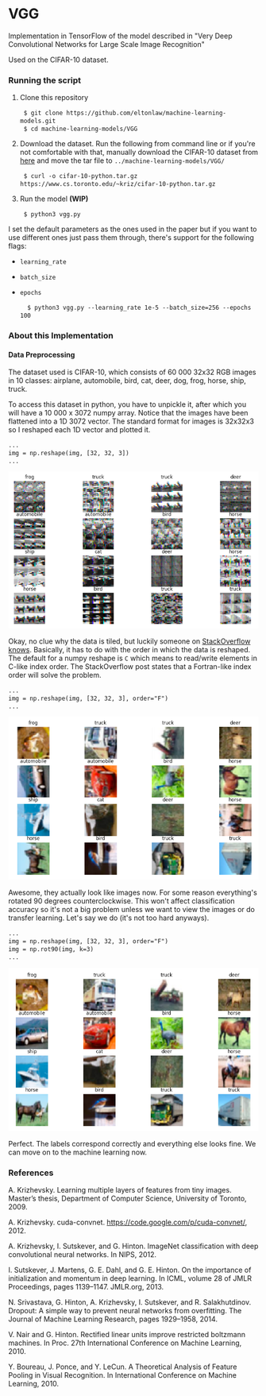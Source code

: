 # VGG

Implementation in TensorFlow of the model described in "Very Deep Convolutional Networks for Large Scale Image Recognition"

Used on the CIFAR-10 dataset.

### Running the script

1. Clone this repository
	
		$ git clone https://github.com/eltonlaw/machine-learning-models.git
		$ cd machine-learning-models/VGG
		
2. Download the dataset. Run the following from command line or if you're not comfortable with that, manually download the CIFAR-10 dataset from [here](https://www.cs.toronto.edu/~kriz/cifar.html) and move the tar file to `../machine-learning-models/VGG/`

		$ curl -o cifar-10-python.tar.gz https://www.cs.toronto.edu/~kriz/cifar-10-python.tar.gz
		
3. Run the model **(WIP)**
 
		$ python3 vgg.py
		
I set the default parameters as the ones used in the paper but if you want to use different ones just pass them through, there's support for the following flags:

* `learning_rate`
* `batch_size`
* `epochs`

		$ python3 vgg.py --learning_rate 1e-5 --batch_size=256 --epochs 100
		
		
### About this Implementation

#### Data Preprocessing

The dataset used is CIFAR-10, which consists of 60 000 32x32 RGB images in 10 classes: airplane, automobile, bird, cat, deer, dog, frog, horse, ship, truck. 

To access this dataset in python, you have to unpickle it, after which you will have a 10 000 x 3072 numpy array. Notice that the images have been flattened into a 1D 3072 vector. The standard format for images is 32x32x3 so I reshaped each 1D vector and plotted it.  

```python3
...
img = np.reshape(img, [32, 32, 3])
...
```

![](https://github.com/eltonlaw/machine-learning-models/blob/master/VGG/images/data_preprocessing_1.png?raw=true)

Okay, no clue why the data is tiled, but luckily someone on [StackOverflow knows](https://stackoverflow.com/questions/28005669/how-to-view-an-rgb-image-with-pylab). Basically, it has to do with the order in which the data is reshaped. The default for a numpy reshape is `C` which means to read/write elements in C-like index order. The StackOverflow post states that a Fortran-like index order will solve the problem.

```python3
...
img = np.reshape(img, [32, 32, 3], order="F")
...
```

![](https://github.com/eltonlaw/machine-learning-models/blob/master/VGG/images/data_preprocessing_2.png?raw=true)

Awesome, they actually look like images now. For some reason everything's rotated 90 degrees counterclockwise. This won't affect classification accuracy so it's not a big problem unless we want to view the images or do transfer learning. Let's say we do (it's not too hard anyways). 

```python3
...
img = np.reshape(img, [32, 32, 3], order="F")
img = np.rot90(img, k=3)
...
```

![](https://github.com/eltonlaw/machine-learning-models/blob/master/VGG/images/data_preprocessing_3.png?raw=true)

Perfect. The labels correspond correctly and everything else looks fine. We can move on to the machine learning now.

### References

A. Krizhevsky. Learning multiple layers of features from tiny images. Master’s thesis, Department of Computer Science, University of Toronto, 2009.

A. Krizhevsky. cuda-convnet. https://code.google.com/p/cuda-convnet/, 2012.

A. Krizhevsky, I. Sutskever, and G. Hinton. ImageNet classification with deep convolutional neural networks. In NIPS, 2012.

I. Sutskever, J. Martens, G. E. Dahl, and G. E. Hinton. On the importance of initialization and momentum in deep learning. In ICML, volume 28 of JMLR Proceedings, pages 1139–1147. JMLR.org, 2013.

N. Srivastava, G. Hinton, A. Krizhevsky, I. Sutskever, and R. Salakhutdinov. Dropout: A simple way to prevent neural networks from overfitting. The Journal of Machine Learning Research, pages 1929–1958, 2014.

V. Nair and G. Hinton. Rectified linear units improve restricted boltzmann machines. In Proc. 27th  International Conference on Machine Learning, 2010. 

Y. Boureau, J. Ponce, and Y. LeCun. A Theoretical Analysis of Feature Pooling in Visual Recognition. In International Conference on Machine Learning, 2010.
